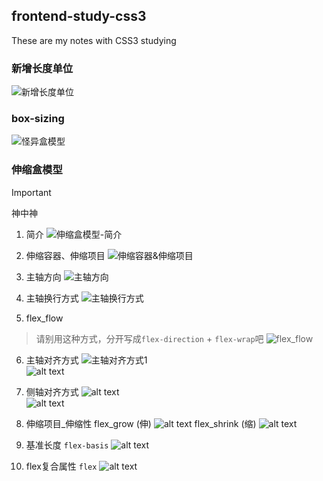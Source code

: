## frontend-study-css3
These are my notes with CSS3 studying

### 新增长度单位
![新增长度单位](/public/新增长度单位.png)

### box-sizing
![怪异盒模型](/public/怪异盒模型.png)

### 伸缩盒模型
> [!IMPORTANT]
> 神中神
1. 简介
![伸缩盒模型-简介](/public/伸缩盒模型-简介.png)

2. 伸缩容器、伸缩项目
![伸缩容器&伸缩项目](/public/伸缩容器&伸缩项目.png)

3. 主轴方向
![主轴方向](/public/主轴方向.png)

4. 主轴换行方式
![主轴换行方式](/public/主轴换行方式.png)

5. flex_flow
> 请别用这种方式，分开写成`flex-direction` + `flex-wrap`吧
![flex_flow](/public/flex_flow.png)

6. 主轴对齐方式
![主轴对齐方式1](public/主轴对齐方式1.png)<br/>
![alt text](public/主轴对齐方式2.png)

7. 侧轴对齐方式
![alt text](public/侧轴对齐方式_一行1.png)<br/>
![alt text](public/侧轴对齐方式_一行2.png)

8. 伸缩项目_伸缩性
flex_grow (伸)
![alt text](public/伸缩项目_伸缩性1.png)
flex_shrink (缩)
![alt text](public/伸缩项目_伸缩性2.png)

9. 基准长度
`flex-basis`
![alt text](public/基准长度.png)

10. flex复合属性
`flex`
![alt text](public/flex_复合属性.png)
